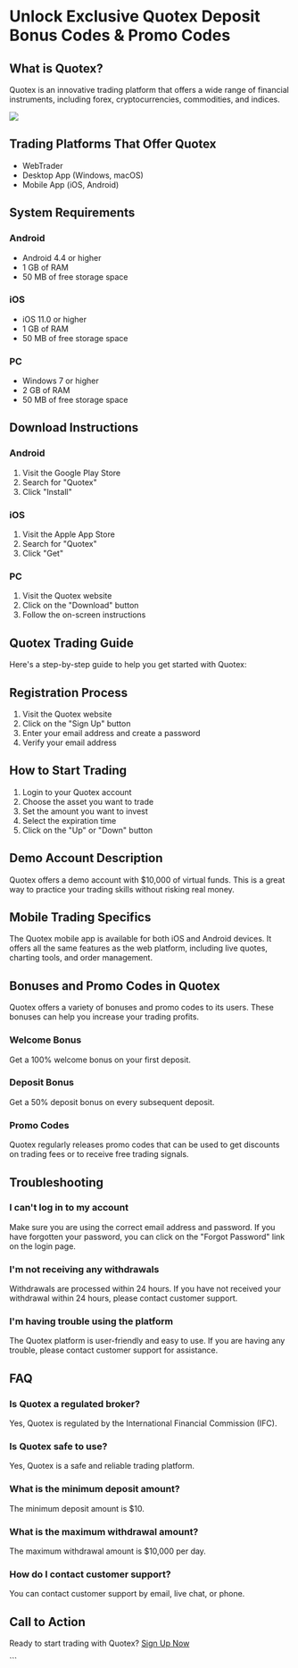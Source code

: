 # Unlock Exclusive Quotex Deposit Bonus Codes & Promo Codes

## What is Quotex?

Quotex is an innovative trading platform that offers a wide range of
financial instruments, including forex, cryptocurrencies, commodities,
and indices.

[![](https://static.quotex.io/files/4_en/300_250.jpg)](https://traff.sbs/brokerqxlid)

## Trading Platforms That Offer Quotex

-   WebTrader
-   Desktop App (Windows, macOS)
-   Mobile App (iOS, Android)

## System Requirements

### Android

-   Android 4.4 or higher
-   1 GB of RAM
-   50 MB of free storage space

### iOS

-   iOS 11.0 or higher
-   1 GB of RAM
-   50 MB of free storage space

### PC

-   Windows 7 or higher
-   2 GB of RAM
-   50 MB of free storage space

## Download Instructions

### Android

1.  Visit the Google Play Store
2.  Search for "Quotex"
3.  Click "Install"

### iOS

1.  Visit the Apple App Store
2.  Search for "Quotex"
3.  Click "Get"

### PC

1.  Visit the Quotex website
2.  Click on the "Download" button
3.  Follow the on-screen instructions

## Quotex Trading Guide

Here\'s a step-by-step guide to help you get started with Quotex:

## Registration Process

1.  Visit the Quotex website
2.  Click on the "Sign Up" button
3.  Enter your email address and create a password
4.  Verify your email address

## How to Start Trading

1.  Login to your Quotex account
2.  Choose the asset you want to trade
3.  Set the amount you want to invest
4.  Select the expiration time
5.  Click on the "Up" or "Down" button

## Demo Account Description

Quotex offers a demo account with \$10,000 of virtual funds. This is a
great way to practice your trading skills without risking real money.

## Mobile Trading Specifics

The Quotex mobile app is available for both iOS and Android devices. It
offers all the same features as the web platform, including live quotes,
charting tools, and order management.

## Bonuses and Promo Codes in Quotex

Quotex offers a variety of bonuses and promo codes to its users. These
bonuses can help you increase your trading profits.

### Welcome Bonus

Get a 100% welcome bonus on your first deposit.

### Deposit Bonus

Get a 50% deposit bonus on every subsequent deposit.

### Promo Codes

Quotex regularly releases promo codes that can be used to get discounts
on trading fees or to receive free trading signals.

## Troubleshooting

### I can\'t log in to my account

Make sure you are using the correct email address and password. If you
have forgotten your password, you can click on the "Forgot
Password" link on the login page.

### I\'m not receiving any withdrawals

Withdrawals are processed within 24 hours. If you have not received your
withdrawal within 24 hours, please contact customer support.

### I\'m having trouble using the platform

The Quotex platform is user-friendly and easy to use. If you are having
any trouble, please contact customer support for assistance.

## FAQ

### Is Quotex a regulated broker?

Yes, Quotex is regulated by the International Financial Commission
(IFC).

### Is Quotex safe to use?

Yes, Quotex is a safe and reliable trading platform.

### What is the minimum deposit amount?

The minimum deposit amount is \$10.

### What is the maximum withdrawal amount?

The maximum withdrawal amount is \$10,000 per day.

### How do I contact customer support?

You can contact customer support by email, live chat, or phone.

## Call to Action

Ready to start trading with Quotex? [Sign Up
Now](\%22https://traff.sbs/brokerqxsignup\%22)

\`\`\`

